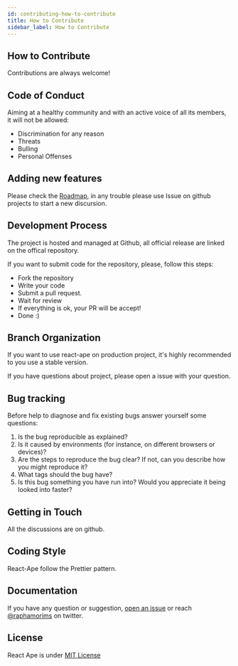 ```yaml
---
id: contributing-how-to-contribute
title: How to Contribute
sidebar_label: How to Contribute
---
```


## How to Contribute

Contributions are always welcome!

## Code of Conduct

Aiming at a healthy community and with an active voice of all its members, it will not be allowed:

+ Discrimination for any reason
+ Threats
+ Bulling
+ Personal Offenses

## Adding new features

Please check the [Roadmap](https://github.com/users/raphamorim/projects/1), in any trouble please use Issue on github projects to start a new discursion.
 
## Development Process
 
The project is hosted and managed at Github, all official release are linked on the offical repository.

If you want to submit code for the repository, please, follow this steps:

+ Fork the repository
+ Write your code
+ Submit a pull request.
+ Wait for review
+ If everything is ok, your PR will be accept! 
+ Done :)

## Branch Organization

If you want to use react-ape on production project, it's highly recommended to you use a stable version.

If you have questions about project, please open a issue with your question.

## Bug tracking

Before help to diagnose and fix existing bugs answer yourself some questions:

1. Is the bug reproducible as explained?
2. Is it caused by environments (for instance, on different browsers or devices)?
3. Are the steps to reproduce the bug clear? If not, can you describe how you might reproduce it?
4. What tags should the bug have?
5. Is this bug something you have run into? Would you appreciate it being looked into faster?

## Getting in Touch

All the discussions are on github.

## Coding Style

React-Ape follow the Prettier pattern.

## Documentation

If you have any question or suggestion, [open an issue](https://github.com/raphamorim/react-ape/issues) or reach [@raphamorims](https://twitter.com/raphamorims) on twitter.

## License

React Ape is under [MIT License](https://github.com/raphamorim/react-ape/blob/master/README.md)
